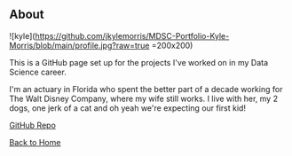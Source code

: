 ## About

![kyle](https://github.com/jkylemorris/MDSC-Portfolio-Kyle-Morris/blob/main/profile.jpg?raw=true =200x200)

This is a GitHub page set up for the projects I've worked on in my Data Science career.

I'm an actuary in Florida who spent the better part of a decade working for The Walt Disney Company, where my wife still works. I live with her, my 2 dogs, one jerk of a cat and oh yeah we're expecting our first kid!

[GitHub Repo](https://github.com/jkylemorris/MDSC-Portfolio-Kyle-Morris/)

[Back to Home](https://jkylemorris.github.io/MDSC-Portfolio-Kyle-Morris/)
